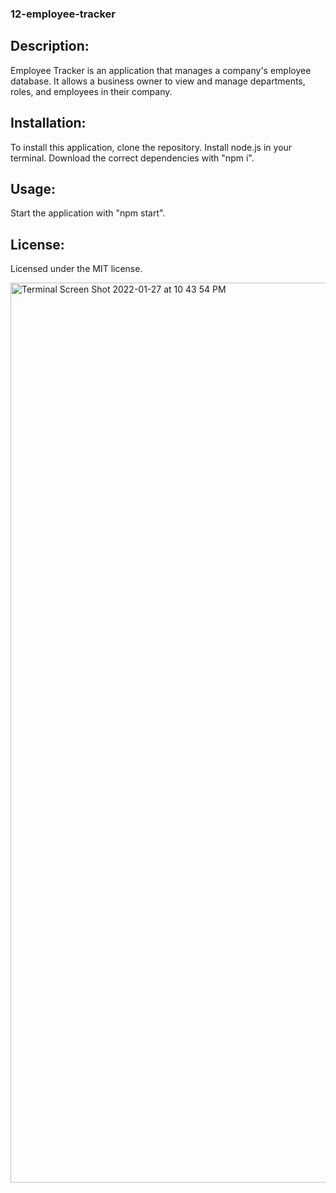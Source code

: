 ### 12-employee-tracker

## Description:

Employee Tracker is an application that manages a company's employee database.
It allows a business owner to view and manage departments, roles, and employees in their company.

## Installation:

To install this application, clone the repository. Install node.js in your terminal.
Download the correct dependencies with "npm i".

## Usage:

Start the application with "npm start".

## License:

Licensed under the MIT license.


<img width="1440" alt="Terminal Screen Shot 2022-01-27 at 10 43 54 PM" src="https://user-images.githubusercontent.com/89621944/151483877-4528e376-b3b4-48d6-8729-956ec2a1760f.png">


